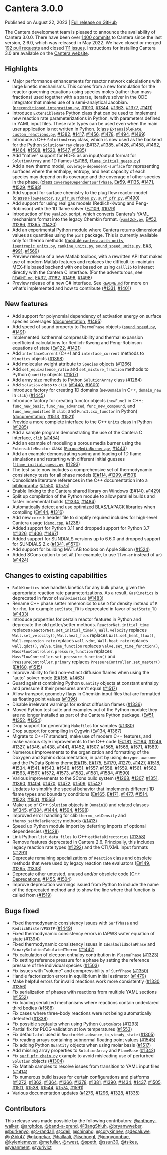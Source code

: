 <!--
.. title: Cantera 3.0.0
.. slug: v3.0.0
.. date: 2023-08-22
.. type: text
-->

# Cantera 3.0.0

Published on August 22, 2023 | [Full release on GitHub](https://github.com/Cantera/cantera/releases/tag/v3.0.0)

The Cantera development team is pleased to announce the availability of Cantera 3.0.0. There have been over [1400 commits](https://github.com/Cantera/cantera/wiki/Cantera-3.0.0-Changelog) to Cantera since the last version, 2.6.0, which was released in May 2022. We have closed or merged [192 pull requests](https://github.com/Cantera/cantera/pulls?q=is%3Apr+merged%3A2022-05-01..2023-08-22+is%3Aclosed) and closed [111 issues](https://github.com/Cantera/cantera/issues?q=is%3Aissue+closed%3A2022-05-01..2023-08-22+is%3Aclosed). Instructions for installing Cantera 3.0 are available on the [Cantera website](https://cantera.org/install/index.html).

## Highlights

- Major performance enhancements for reactor network calculations with large kinetic mechanisms. This comes from a new formulation for the reactor governing equations using species moles (rather than mass fractions) used together with a sparse, iterative solver in the ODE integrator that makes use of a semi-analytical Jacobian. ([`preconditioned_integration.py`](https://cantera.org/examples/python/reactors/preconditioned_integration.py.html), [#1010](https://github.com/Cantera/cantera/pull/1010), [#1344](https://github.com/Cantera/cantera/pull/1344), [#1363](https://github.com/Cantera/cantera/pull/1363), [#1377](https://github.com/Cantera/cantera/pull/1377), [#1411](https://github.com/Cantera/cantera/pull/1411))
- Introduce `ExtensibleRate` Python class that can be used to implement new reaction rate parameterizations in Python, with parameters defined in YAML input files. These rate types can be used even when the main user application is not written in Python. ([class `ExtensibleRate`](https://cantera.org/documentation/docs-3.0/sphinx/html/cython/kinetics.html#extensiblerate), [`custom_reactions.py`](https://cantera.org/examples/python/kinetics/custom_reactions.py.html), [#1382](https://github.com/Cantera/cantera/pull/1382), [#1417](https://github.com/Cantera/cantera/pull/1417), [#1456](https://github.com/Cantera/cantera/pull/1456), [#1478](https://github.com/Cantera/cantera/pull/1478), [#1494](https://github.com/Cantera/cantera/pull/1494), [#1499](https://github.com/Cantera/cantera/pull/1499))
- Introduce a C++ `SolutionArray` class, which is now used as the backend for the Python `SolutionArray` class ([E#137](https://github.com/Cantera/enhancements/issues/137), [#1385](https://github.com/Cantera/cantera/pull/1385), [#1426](https://github.com/Cantera/cantera/pull/1426), [#1458](https://github.com/Cantera/cantera/pull/1458), [#1462](https://github.com/Cantera/cantera/pull/1462), [#1464](https://github.com/Cantera/cantera/pull/1464), [#1508](https://github.com/Cantera/cantera/pull/1508), [#1520](https://github.com/Cantera/cantera/pull/1520), [#1547](https://github.com/Cantera/cantera/pull/1547), [#1585](https://github.com/Cantera/cantera/pull/1585))
- Add "native" support for HDF5 as an input/output format for `SolutionArray` and 1D flames ([E#166](https://github.com/Cantera/enhancements/issues/166), [`flame_initial_guess.py`](https://cantera.org/examples/python/onedim/flame_initial_guess.py.html))
- Add a new thermo model, `coverage-dependent-surface` for representing surfaces where the enthalpy, entropy, and heat capacity of each species may depend on its coverage and the coverage of other species in the phase. ([class `CoverageDependentSurfPhase`](https://cantera.org/documentation/docs-3.0/doxygen/html/db/d25/classCantera_1_1CoverageDependentSurfPhase.html#details), [E#59](https://github.com/Cantera/enhancements/issues/59), [#1135](https://github.com/Cantera/cantera/pull/1135), [#1471](https://github.com/Cantera/cantera/pull/1471), [#1529](https://github.com/Cantera/cantera/pull/1529), [#1583](https://github.com/Cantera/cantera/pull/1583))
- Add support for surface chemistry to the plug flow reactor model ([classs `FlowReactor`](https://cantera.org/documentation/docs-3.0/sphinx/html/cython/zerodim.html#flowreactor), [`1D_pfr_surfchem.py`](https://cantera.org/examples/python/surface_chemistry/1D_pfr_surfchem.py.html), [`surf_pfr.py`](https://cantera.org/examples/python/reactors/surf_pfr.py.html), [#1490](https://github.com/Cantera/cantera/pull/1490))
- Add support for using real gas models (Redlich-Kwong and Peng-Robinson) with the 1D flame solver ([E#109](https://github.com/Cantera/enhancements/issues/109), [#1079](https://github.com/Cantera/cantera/pull/1079))
- Introduction of the `yaml2ck` script, which converts Cantera's YAML mechanism format into the legacy Chemkin format. ([`yaml2ck.py`](https://cantera.org/documentation/docs-3.0/sphinx/html/cython/yaml_conversion.html), [E#52](https://github.com/Cantera/enhancements/issues/52), [#1286](https://github.com/Cantera/cantera/pull/1286), [#1365](https://github.com/Cantera/cantera/pull/1365), [#1420](https://github.com/Cantera/cantera/pull/1420))
- Add an experimental Python module where Cantera returns dimensional values as quantities using the `pint` package. This is currently available only for thermo methods ([module `cantera.with_units`](https://cantera.org/documentation/docs-3.0/sphinx/html/cython/units.html), [`isentropic_units.py`](https://cantera.org/examples/python/thermo/isentropic_units.py.html), [`rankine_units.py`](https://cantera.org/examples/python/thermo/rankine_units.py.html), [`sound_speed_units.py`](https://cantera.org/examples/python/thermo/sound_speed_units.py.html), [E#3](https://github.com/Cantera/enhancements/issues/3), [#991](https://github.com/Cantera/cantera/pull/991), [#1569](https://github.com/Cantera/cantera/pull/1569))
- Preview release of a new Matlab toolbox, with a rewritten API that makes use of modern Matlab features and replaces the difficult-to-maintain MEX-file based backend with one based on using `calllib` to interact directly with the Cantera C interface. (For the adventurous, see [`README.md`](https://github.com/Cantera/cantera/blob/main/interfaces/matlab_experimental/readme.md), [E#32](https://github.com/Cantera/enhancements/issues/32), [#1182](https://github.com/Cantera/cantera/pull/1182), [#1496](https://github.com/Cantera/cantera/pull/1496), [#1498](https://github.com/Cantera/cantera/pull/1498))
- Preview release of a new C# interface. See [`README.md`](https://github.com/Cantera/cantera/blob/main/interfaces/dotnet/README.md) for more on what's implemented and how to contribute ([#1331](https://github.com/Cantera/cantera/pull/1331), [#1401](https://github.com/Cantera/cantera/pull/1401))

## New features

- Add support for polynomial dependency of activation energy on surface species coverages ([documentation](https://cantera.org/documentation/docs-3.0/sphinx/html/yaml/reactions.html#interface-arrhenius), [#1495](https://github.com/Cantera/cantera/pull/1495))
- Add speed of sound property to `ThermoPhase` objects ([`sound_speed.py`](https://cantera.org/examples/python/thermo/sound_speed.py.html), [#1491](https://github.com/Cantera/cantera/pull/1491))
- Implemented isothermal compressibility and thermal expansion coefficient calculations for Redlich-Kwong and Peng-Robinson equations of state ([E#122](https://github.com/Cantera/enhancements/issues/122), [#1421](https://github.com/Cantera/cantera/pull/1421))
- Add `interfaceCurrent` (C++) and `interface_current` methods to `Kinetics` objects ([#1398](https://github.com/Cantera/cantera/pull/1398))
- Add molecular weight attribute to `Species` objects ([#1266](https://github.com/Cantera/cantera/pull/1266))
- Add `set_equivalence_ratio` and `set_mixture_fraction` methods to Python `Quantity` objects ([#1517](https://github.com/Cantera/cantera/pull/1517))
- Add array size methods to Python `SolutionArray` class ([#1284](https://github.com/Cantera/cantera/pull/1284))
- Add `Solution` class to `clib` ([#1448](https://github.com/Cantera/cantera/pull/1448), [#1600](https://github.com/Cantera/cantera/pull/1600))
- Introduce factory for creating 1D domains (`newDomain` in C++, `domain_new` in `clib`) ([#1445](https://github.com/Cantera/cantera/pull/1445))
- Introduce factory for creating functor objects (`newFunc1` in C++; `func_new_basic`, `func_new_advanced`, `func_new_compound`, and `func_new_modified` in `clib`; and `Func1.cxx_functor` in Python) ([documentation](https://cantera.org/documentation/docs-3.0/doxygen/html/dc/d4c/group__func1.html), [#1513](https://github.com/Cantera/cantera/pull/1513), [#1521](https://github.com/Cantera/cantera/pull/1521))
- Provide a more complete interface to the C++ `Units` class in Python ([#1285](https://github.com/Cantera/cantera/pull/1285))
- Add a sample program demonstrating the use of the Cantera C interface, `clib` ([#1454](https://github.com/Cantera/cantera/pull/1454))
- Add an example of modelling a porous media burner using the `ExtensibleReactor` class ([`PorousMediaBurner.py`](https://cantera.org/examples/python/reactors/PorousMediaBurner.py.html), [#1443](https://github.com/Cantera/cantera/pull/1443))
- Add an example demonstrating saving and loading of 1D flame simulations and restarting with different initial guesses ([`flame_initial_guess.py`](https://cantera.org/examples/python/onedim/flame_initial_guess.py.html), [#1293](https://github.com/Cantera/cantera/pull/1293))
- The test suite now includes a comprehensive set of thermodynamic consistency tests for all phase models ([E#114](https://github.com/Cantera/enhancements/issues/114), [#1299](https://github.com/Cantera/cantera/pull/1299), [#1501](https://github.com/Cantera/cantera/pull/1501))
- Consolidate literature references in the C++ documentation into a [bibliography](https://cantera.org/documentation/docs-3.0/doxygen/html/d0/de3/citelist.html) ([#1550](https://github.com/Cantera/cantera/pull/1550), [#1575](https://github.com/Cantera/cantera/pull/1575))
- Enable linking to the Cantera shared library on Windows ([E#140](https://github.com/Cantera/enhancements/issues/140), [#1429](https://github.com/Cantera/cantera/pull/1429))
- Split up compilation of the Python module to allow parallel builds and faster incremental builds ([#1334](https://github.com/Cantera/cantera/pull/1334), [#1484](https://github.com/Cantera/cantera/pull/1484))
- Automatically detect and use optimized BLAS/LAPACK libraries when compiling ([E#144](https://github.com/Cantera/enhancements/issues/144), [#1316](https://github.com/Cantera/cantera/pull/1316))
- Add new `core.h` header file to simplify required includes for high-level Cantera usage ([`demo.cpp`](https://cantera.org/examples/cxx/demo.html), [#1238](https://github.com/Cantera/cantera/pull/1238))
- Added support for Python 3.11 and dropped support for Python 3.7 ([#1326](https://github.com/Cantera/cantera/pull/1326), [#1406](https://github.com/Cantera/cantera/pull/1406), [#1467](https://github.com/Cantera/cantera/pull/1467))
- Added support for SUNDIALS versions up to 6.6.0 and dropped support for SUNDIALS 2.x ([#1341](https://github.com/Cantera/cantera/pull/1341), [#1570](https://github.com/Cantera/cantera/pull/1570))
- Add support for building MATLAB toolbox on Apple Silicon ([#1524](https://github.com/Cantera/cantera/pull/1524))
- Added SCons option to set `AR` (for example, to use `llvm-ar` instead of `ar`) ([#1424](https://github.com/Cantera/cantera/pull/1424))

## Changes to existing capabilities

- `BulkKinetics` now handles kinetics for any bulk phase, given the appropriate reaction rate parameterizations. As a result, `GasKinetics` is deprecated in favor of `BulkKinetics` ([#1483](https://github.com/Cantera/cantera/pull/1483))
- Rename C++ phase setter mnemonics to use `D` for density instead of `R` for rho, for example `setState_TR` is deprecated in favor of `setState_TD` ([#1433](https://github.com/Cantera/cantera/pull/1433))
- Introduce properties for certain reactor features in Python and deprecate the old getter/setter methods. `ReactorNet.initial_time` replaces `ReactorNet.set_initial_time()`, `Wall.velocity` replaces `Wall.set_velocity()`, `Wall.heat_flux` replaces `Wall.set_heat_flux()`, `Wall.expansion_rate` replaces `wall.vdot`, `Wall.heat_rate` replaces `wall.qdot()`, `Valve.time_function` replaces `Valve.set_time_function()`, `MassFlowController.pressure_function` replaces `MassFlowController.set_pressure_function()` and `PressureController.primary` replaces `PressureController.set_master()` ([E#160](https://github.com/Cantera/enhancements/issues/160), [#1515](https://github.com/Cantera/cantera/pull/1515))
- Improve ability to find non-extinct diffusion flames when using the "auto" solver mode ([E#155](https://github.com/Cantera/enhancements/issues/155), [#1463](https://github.com/Cantera/cantera/pull/1463))
- Guard against combining Python `Quantity` objects at constant enthalpy and pressure if their pressures aren't equal ([#1517](https://github.com/Cantera/cantera/pull/1517))
- Allow transport geometry flags in Chemkin input files that are formatted as floating point values ([#1396](https://github.com/Cantera/cantera/pull/1396))
- Disable irrelevant warnings for extinct diffusion flames ([#1336](https://github.com/Cantera/cantera/pull/1336))
- Moved Python test suite and examples out of the Python module; they are no longer installed as part of the Cantera Python package. ([E#51](https://github.com/Cantera/enhancements/issues/51), [#1352](https://github.com/Cantera/cantera/pull/1352), [#1354](https://github.com/Cantera/cantera/pull/1354))
- Drop support for generating `Makefile`s for samples ([#1380](https://github.com/Cantera/cantera/pull/1380))
- Drop support for compiling in Cygwin ([E#134](https://github.com/Cantera/enhancements/issues/134), [#1367](https://github.com/Cantera/cantera/pull/1367))
- Migrate to C++17 standard, make use of modern C++ features, and make various style improvements to the C++ code ([E#181](https://github.com/Cantera/enhancements/issues/181), [E#184](https://github.com/Cantera/enhancements/issues/184), [#1246](https://github.com/Cantera/cantera/pull/1246), [#1327](https://github.com/Cantera/cantera/pull/1327), [#1346](https://github.com/Cantera/cantera/pull/1346), [#1438](https://github.com/Cantera/cantera/pull/1438), [#1441](https://github.com/Cantera/cantera/pull/1441), [#1452](https://github.com/Cantera/cantera/pull/1452), [#1507](https://github.com/Cantera/cantera/pull/1507), [#1565](https://github.com/Cantera/cantera/pull/1565), [#1568](https://github.com/Cantera/cantera/pull/1568), [#1571](https://github.com/Cantera/cantera/pull/1571), [#1589](https://github.com/Cantera/cantera/pull/1589))
- Numerous improvements to the organization and formatting of the Doxygen and Sphinx documentation, in part by using `doxygen-awesome` and the PyData Sphinx theme([E#115](https://github.com/Cantera/enhancements/issues/115), [E#175](https://github.com/Cantera/enhancements/issues/175), [E#179](https://github.com/Cantera/enhancements/issues/179), [#1279](https://github.com/Cantera/cantera/pull/1279), [#1427](https://github.com/Cantera/cantera/pull/1427), [#1518](https://github.com/Cantera/cantera/pull/1518), [#1534](https://github.com/Cantera/cantera/pull/1534), [#1541](https://github.com/Cantera/cantera/pull/1541), [#1543](https://github.com/Cantera/cantera/pull/1543), [#1546](https://github.com/Cantera/cantera/pull/1546), [#1551](https://github.com/Cantera/cantera/pull/1551), [#1557](https://github.com/Cantera/cantera/pull/1557), [#1558](https://github.com/Cantera/cantera/pull/1558), [#1559](https://github.com/Cantera/cantera/pull/1559), [#1561](https://github.com/Cantera/cantera/pull/1561), [#1562](https://github.com/Cantera/cantera/pull/1562), [#1563](https://github.com/Cantera/cantera/pull/1563), [#1567](https://github.com/Cantera/cantera/pull/1567), [#1572](https://github.com/Cantera/cantera/pull/1572), [#1573](https://github.com/Cantera/cantera/pull/1573), [#1582](https://github.com/Cantera/cantera/pull/1582), [#1581](https://github.com/Cantera/cantera/pull/1581), [#1584](https://github.com/Cantera/cantera/pull/1584), [#1590](https://github.com/Cantera/cantera/pull/1590))
- Various improvements to the SCons build system ([#1268](https://github.com/Cantera/cantera/pull/1268), [#1307](https://github.com/Cantera/cantera/pull/1307), [#1351](https://github.com/Cantera/cantera/pull/1351), [#1360](https://github.com/Cantera/cantera/pull/1360), [#1404](https://github.com/Cantera/cantera/pull/1404), [#1470](https://github.com/Cantera/cantera/pull/1470), [#1472](https://github.com/Cantera/cantera/pull/1472), [#1509](https://github.com/Cantera/cantera/pull/1509), [#1542](https://github.com/Cantera/cantera/pull/1542))
- Updates to simplify the special behavior that implements different 1D flame types and boundary conditions ([E#165](https://github.com/Cantera/enhancements/issues/165), [E#171](https://github.com/Cantera/enhancements/issues/171), [#1477](https://github.com/Cantera/cantera/pull/1477), [#1514](https://github.com/Cantera/cantera/pull/1514), [#1523](https://github.com/Cantera/cantera/pull/1523), [#1531](https://github.com/Cantera/cantera/pull/1531), [#1555](https://github.com/Cantera/cantera/pull/1555))
- Make use of C++ `Solution` objects in `Domain1D` and related classes ([#1345](https://github.com/Cantera/cantera/pull/1345), [#1384](https://github.com/Cantera/cantera/pull/1384), [#1444](https://github.com/Cantera/cantera/pull/1444), [#1594](https://github.com/Cantera/cantera/pull/1594), [#1598](https://github.com/Cantera/cantera/pull/1598))
- Improved error handling for clib `thermo_setDensity` and `thermo_setMolarDensity` methods ([#1413](https://github.com/Cantera/cantera/pull/1413))
- Speed up Python module import by deferring imports of optional dependencies ([#1428](https://github.com/Cantera/cantera/pull/1428))
- Link Python `list_data_files` to C++ `getDataDirectories` ([#1358](https://github.com/Cantera/cantera/pull/1358))
- Remove features deprecated in Cantera 2.6. Principally, this includes legacy reaction rate types ([#1292](https://github.com/Cantera/cantera/pull/1292)) and the CTI/XML input formats ([#1291](https://github.com/Cantera/cantera/pull/1291))
- Deprecate remaining specializations of `Reaction` class and obsolete methods that were used by legacy reaction rate evaluators ([E#149](https://github.com/Cantera/enhancements/issues/149), [#1295](https://github.com/Cantera/cantera/pull/1295), [#1333](https://github.com/Cantera/cantera/pull/1333))
- Deprecate other untested, unused and/or obsolete code ([C++ Deprecations](https://cantera.org/documentation/docs-3.0/doxygen/html/da/d58/deprecated.html), [#1455](https://github.com/Cantera/cantera/pull/1455), [#1504](https://github.com/Cantera/cantera/pull/1504))
- Improve deprecation warnings issued from Python to include the name of the deprecated method and to show the line where that function is called from ([#1519](https://github.com/Cantera/cantera/pull/1519))

## Bugs fixed

- Fixed thermodynamic consistency issues with `SurfPhase` and `RedlichKisterVPSSTP` ([#1449](https://github.com/Cantera/cantera/pull/1449))
- Fixed thermodynamic consistency errors in IAPWS water equation of state ([#1394](https://github.com/Cantera/cantera/pull/1394))
- Fixed thermodynamic consistency issues in `IdealSolidSolnPhase` and `BinarySolutionTabulatedThermo` ([#1442](https://github.com/Cantera/cantera/pull/1442))
- Fix calculation of electron enthalpy contribution in `PlasmaPhase` ([#1323](https://github.com/Cantera/cantera/pull/1323))
- Fix setting reference pressure for a phase by setting the reference pressure of the individual species ([#1503](https://github.com/Cantera/cantera/pull/1503))
- Fix issues with "volume" and compressibility of `SurfPhase` ([#1350](https://github.com/Cantera/cantera/pull/1350))
- Handle factorization errors in equilibrium initial estimator ([#1479](https://github.com/Cantera/cantera/pull/1479))
- Make helpful errors for invalid reactions work more consistently ([#1330](https://github.com/Cantera/cantera/pull/1330), [#1356](https://github.com/Cantera/cantera/pull/1356))
- Fix serialization of phases with reactions from multiple YAML sections ([#1552](https://github.com/Cantera/cantera/pull/1552))
- Fix loading serialized mechanisms where reactions contain undeclared third bodies ([#1588](https://github.com/Cantera/cantera/pull/1588))
- Fix cases where three-body reactions were not being automatically detected ([#1338](https://github.com/Cantera/cantera/pull/1338))
- Fix possible segfaults when using Python `CustomRate` ([#1293](https://github.com/Cantera/cantera/pull/1293))
- Partial fix for PLOG validation at low temperatures ([#1553](https://github.com/Cantera/cantera/pull/1553))
- Fix default `atol` used in `ReactorNet.advance_to_steady_state` ([#1305](https://github.com/Cantera/cantera/pull/1305))
- Fix reading arrays containing subnormal floating point values ([#1545](https://github.com/Cantera/cantera/pull/1545))
- Fix adding Python `Quantity` objects when using molar basis ([#1517](https://github.com/Cantera/cantera/pull/1517))
- Add missing array properties to `SolutionArray` and `FlameBase` ([#1342](https://github.com/Cantera/cantera/pull/1342))
- Fix [`surf_pfr_chain.py`](https://cantera.org/examples/python/reactors/surf_pfr_chain.py.html) example to avoid misleading use of perturbed `Solution` objects ([#1304](https://github.com/Cantera/cantera/pull/1304))
- Fix Matlab samples to resolve issues from transition to YAML input files ([#1414](https://github.com/Cantera/cantera/pull/1414))
- Fix numerous build issues for certain configurations and platforms ([#1272](https://github.com/Cantera/cantera/pull/1272), [#1362](https://github.com/Cantera/cantera/pull/1362), [#1364](https://github.com/Cantera/cantera/pull/1364), [#1366](https://github.com/Cantera/cantera/pull/1366), [#1378](https://github.com/Cantera/cantera/pull/1378), [#1381](https://github.com/Cantera/cantera/pull/1381), [#1390](https://github.com/Cantera/cantera/pull/1390), [#1434](https://github.com/Cantera/cantera/pull/1434), [#1437](https://github.com/Cantera/cantera/pull/1437), [#1505](https://github.com/Cantera/cantera/pull/1505), [#1511](https://github.com/Cantera/cantera/pull/1511), [#1538](https://github.com/Cantera/cantera/pull/1538), [#1544](https://github.com/Cantera/cantera/pull/1544), [#1574](https://github.com/Cantera/cantera/pull/1574), [#1591](https://github.com/Cantera/cantera/pull/1591))
- Various documentation updates ([#1276](https://github.com/Cantera/cantera/pull/1276), [#1296](https://github.com/Cantera/cantera/pull/1296), [#1328](https://github.com/Cantera/cantera/pull/1328), [#1335](https://github.com/Cantera/cantera/pull/1335))


## Contributors

This release was made possible by the following contributors: [@anthony-walker](https://github.com/anthony-walker), [@arghdos](https://github.com/arghdos), [@band-a-prend](https://github.com/band-a-prend), [@BangShiuh](https://github.com/BangShiuh), [@bryanwweber](https://github.com/bryanwweber), [@burkenyo](https://github.com/burkenyo), [@c-randall](https://github.com/c-randall), [@cdeil](https://github.com/cdeil), [@chinahg](https://github.com/chinahg), [@corykinney](https://github.com/corykinney), [@decaluwe](https://github.com/decaluwe), [@g3bk47](https://github.com/g3bk47), [@gkogekar](https://github.com/gkogekar), [@hallaali](https://github.com/hallaali), [@ischoegl](https://github.com/ischoegl), [@jongyoonbae](https://github.com/jongyoonbae), [@kyleniemeyer](https://github.com/kyleniemeyer), [@mefuller](https://github.com/mefuller), [@rwest](https://github.com/rwest), [@speth](https://github.com/speth), [@ssun30](https://github.com/ssun30), [@tsikes](https://github.com/tsikes), [@yeanment](https://github.com/yeanment), [@yurivict](https://github.com/yurivict)
